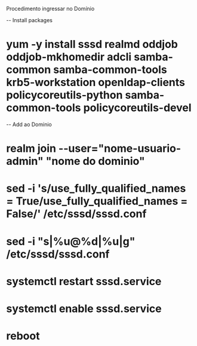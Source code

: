 Procedimento ingressar no Domínio

-- Install packages

# yum -y install sssd realmd oddjob oddjob-mkhomedir adcli samba-common samba-common-tools krb5-workstation openldap-clients policycoreutils-python samba-common-tools policycoreutils-devel

-- Add ao Dominio

# realm join --user="nome-usuario-admin" "nome do dominio"

# sed -i 's/use_fully_qualified_names = True/use_fully_qualified_names = False/' /etc/sssd/sssd.conf

# sed -i "s|%u@%d|%u|g"  /etc/sssd/sssd.conf

# systemctl restart sssd.service

# systemctl enable sssd.service

# reboot
